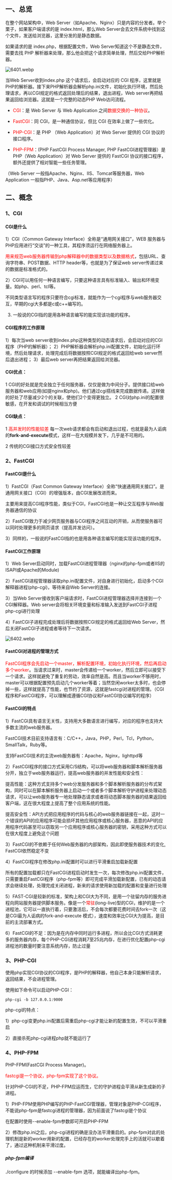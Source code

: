 
## 一、总览

在整个网站架构中，Web Server（如Apache、Nginx）只是内容的分发者。举个栗子，如果客户端请求的是 index.html，那么Web Server会去文件系统中找到这个文件，发送给浏览器，这里分发的是静态数据。 
 
如果请求的是 index.php，根据配置文件，Web Server知道这个不是静态文件，需要去找 PHP 解析器来处理，那么他会把这个请求简单处理，然后交给PHP解析器。 

![6401.webp](https://pic.imgdb.cn/item/611914a45132923bf83576d9.png)

当Web Server收到index.php 这个请求后，会启动对应的 CGI 程序，这里就是PHP的解析器。接下来PHP解析器会解析php.ini文件，初始化执行环境，然后处理请求，再以CGI规定的格式返回处理后的结果，退出进程，Web server再把结果返回给浏览器。这就是一个完整的动态PHP Web访问流程。

* <font color="red">CGI</font>：是 Web Server 与 Web Application 之间<font color="red">数据交换的一种协议</font>。

* <font color="red">FastCGI</font>：同 CGI，是一种通信协议，但比 CGI 在效率上做了一些优化。

* <font color="red">PHP-CGI</font>：是 PHP （Web Application）对 Web Server 提供的 CGI 协议的接口程序。

* <font color="red">PHP-FPM</font>：(PHP FastCGI Process Manager, PHP FastCGI进程管理器）是 PHP（Web Application）对 Web Server 提供的 FastCGI 协议的接口程序，额外还提供了相对智能一些任务管理。

（Web Server 一般指Apache、Nginx、IIS、Tomcat等服务器，Web Application 一般指PHP、Java、Asp.net等应用程序） 


## 二、概念

### 1、CGI
#### CGI是什么
1）CGI（Common Gateway Interface）全称是“通用网关接口”，WEB 服务器与PHP应用进行“交谈”的一种工具，其程序须运行在网络服务器上。

<font color="red">用来规范web服务器传输到php解释器中的数据类型以及数据格式</font>，包括URL、查询字符串、POST数据、HTTP header等，也就是为了保证web server传递过来的数据是标准格式的。

2）CGI可以用任何一种语言编写，只要这种语言具有标准输入、输出和环境变量。如php、perl、tcl等。

不同类型语言写的程序只要符合cgi标准，就能作为一个cgi程序与web服务器交互，早期的cgi大多都是c或c++编写的。

3) 一般说的CGI指的是用各种语言编写的能实现该功能的程序。

#### CGI程序的工作原理
1）每次当web server收到index.php这种类型的动态请求后，会启动对应的CGI程序（PHP的解析器）；
2）PHP解析器会解析php.ini配置文件，初始化运行环境，然后处理请求，处理完成后将数据按照CGI规定的格式返回给web server然后退出进程；
3）最后web server再把结果返回给浏览器。

#### CGI优点：
1 CGI的好处就是完全独立于任何服务器，仅仅是做为中间分子。提供接口给web服务器和web应用(如提nginx和php)。他们通过cgi搭线来完成数据传递。这样做的好处了尽量减少2个的关联，使他们2个变得更独立。
2 CGI对php.ini的配置很敏感，在开发和调试的时候相当方便

#### CGI缺点：
1 <font color="red">高并发时的性能较差</font>
每一次web请求都会有启动和退出过程，也就是最为人诟病的**fork-and-execute**模式，这样一在大规模并发下，几乎是不可用的。 

2 传统的CGI接口方式安全性较差

### 2、FastCGI
#### FastCGI是什么
1）FastCGI（Fast Common Gateway Interface）全称“快速通用网关接口”。是通用网关接口（CGI）的增强版本，由CGI发展改进而来。

主要用来提高CGI程序性能，类似于CGI，FastCGI也是一种让交互程序与Web服务器通信的协议

2）FastCGI致力于减少网页服务器与CGI程序之间互动的开销，从而使服务器可以同时处理更多的网页请求（提高并发访问）。

3）同样的，一般说的FastCGI指的也是用各种语言编写的能实现该功能的程序。

#### FastCGI工作原理
1）Web Server启动同时，加载FastCGI进程管理器（nginx的php-fpm或者IIS的ISAPI或Apache的Module)

2）FastCGI进程管理器读取php.ini配置文件，对自身进行初始化，启动多个CGI解释器进程(php-cgi)，等待来自Web Server的连接。

3）当Web Server接收到客户端请求时，FastCGI进程管理器选择并连接到一个CGI解释器。Web server会将相关环境变量和标准输入发送到FastCGI子进程php-cgi进行处理

4）FastCGI子进程完成处理后将数据按照CGI规定的格式返回给Web Server，然后关闭FastCGI子进程或者等待下一次请求。

![6402.webp](https://pic.imgdb.cn/item/611919c65132923bf84eebc7.png)
 

#### FastCGI对进程的管理方式
<font color="red">FastCGI程序会先启动一个master，解析配置环境，初始化执行环境，然后再启动多个worker</font>。当请求过来时，master会传递给一个worker，然后立即可以接受下一个请求。这样就避免了重复的劳动，效率自然是高。而且当worker不够用时，master可以根据配置预先启动几个worker等着；当然空闲worker太多时，也会停掉一些，这样就提高了性能，也节约了资源，这就是fastcgi对进程的管理。（CGI程序和FastCGI程序，可以理解成遵循CGI协议和FastCGI协议编写的程序）

#### FastCGI的特点
1）FastCGI具有语言无关性，支持用大多数语言进行编写，对应的程序也支持大多数主流的web服务器。

     
FastCGI技术目前支持语言有：C/C++，Java，PHP，Perl，Tcl，Python，SmallTalk，Ruby等。
    
支持FastCGI技术的主流web服务器有：Apache，Nginx，lighttpd等

2）FastCGI程序的接口方式采用C/S结构，可以将web服务器和脚本解析服务器分开，独立于web服务器运行，提高web服务器的并发性能和安全性：

 
提高性能：这种方式支持多个web分发服务器和多个脚本解析服务器的分布式架构，同时可以在脚本解析服务器上启动一个或者多个脚本解析守护进程来处理动态请求，可以让web服务器专一地处理静态请求或者将动态脚本服务器的结果返回给客户端，这在很大程度上提高了整个应用系统的性能。

提高安全性：API方式把应用程序的代码与核心的web服务器链接在一起，这时一个错误的API的应用程序可能会损坏其他应用程序或核心服务器，恶意的API的应用程序代码甚至可以窃取另一个应用程序或核心服务器的密钥，采用这种方式可以在很大程度上避免这个问题
 
3）FastCGI的不依赖于任何Web服务器的内部架构，因此即使服务器技术的变化, FastCGI依然稳定不变

4）FastCGI程序在修改php.ini配置时可以进行平滑重启加载新配置


所有的配置加载都只在FastCGI进程启动时发生一次，每次修改php.ini配置文件，只需要重启FastCGI程序（php-fpm等）即可完成平滑加载新配置，已有的动态请求会继续处理，处理完成关闭进程，新来的请求使用新加载的配置和变量进行处理

5）FAST-CGI是较新的标准，架构上和CGI大为不同，是用一个驻留内存的服务进程向网站服务器提供脚本服务。像是一个<font color="red">常驻</font>(long-live)型的CGI，维护的是一个进程池，它可以一直执行着，只要激活后，不会每次都要花费时间去fork一次（这是CGI最为人诟病的fork-and-execute 模式），速度和效率比CGI大为提高，是目前的主流部署方式。

6）FastCGI的不足：因为是在内存中同时运行多进程，所以会比CGI方式消耗更多的服务器内存，每个PHP-CGI进程消耗7至25兆内存，在进行优化配置php-cgi进程池的数量时要注意系统内存，防止过量

### 3、PHP-CGI
使用php实现CGI协议的CGI程序，是PHP的解释器，他自己本身只能解析请求，返回结果，不会进程管理。

使用如下命令可以启动PHP-CGI：
```
php-cgi -b 127.0.0.1:9000
```

php-cgi的特点：

1）php-cgi变更php.ini配置后需重启php-cgi才能让新的配置生效，不可以平滑重启

2）直接杀死php-cgi进程php就不能运行了


### 4、PHP-FPM
PHP-FPM(FastCGI Process Manager)。

<font color="red">fastcgi是一个协议，php-fpm实现了这个协议。</font>
 
针对PHP-CGI的不足，PHP-FPM应运而生，它的守护进程会平滑从新生成新的子进程。 

1）PHP-FPM使用PHP编写的PHP-FastCGI管理器，管理对象是PHP-CGI程序，不能说php-fpm是fastcgi进程的管理器，因为前面说了fastcgi是个协议
 
在配置时使用--enable-fpm参数即可开启PHP-FPM

2）修改php.ini之后，php-cgi进程的确是没办法平滑重启的。php-fpm对此的处理机制是新的worker用新的配置，已经存在的worker处理完手上的活就可以歇着了，通过这种机制来平滑过度。

##### php-fpm编译
./configure 的时候添加 --enable-fpm 选项，就能编译出php-fpm。


  